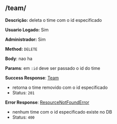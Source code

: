 ## /team/

**Descrição:** deleta o time com o id especificado

**Usuario Logado:** Sim

**Administrador:** Sim

**Method:** `DELETE`

**Body**: nao ha

**Params**: em `:id` deve ser passado o id do time

**Success Response**: [Team](../../../src/domain/ranking/@entities/team.ts)
- retorna o time removido com o id especificado
- Status: `201`

**Error Response**: [ResourceNotFoundError](../../../../src/core/errors/resource-not-found-error.ts)
- nenhum time com o id especificado existe no DB
- Status: `400`

